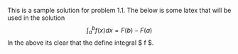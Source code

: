 This is a sample solution for problem 1.1. The below is some latex
that will be used in the solution
$$ \int_{a}^b f(x) dx = F(b) - F(a) $$
In the above its clear that the define integral $ f $.